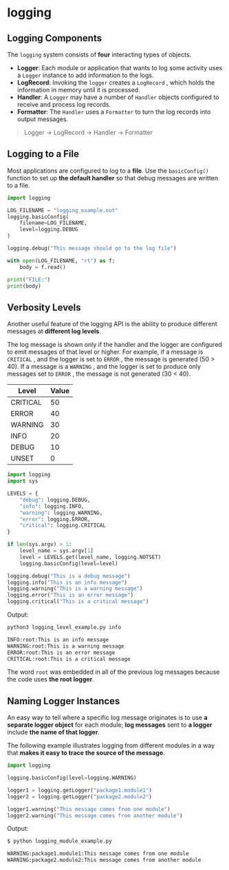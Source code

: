 # logging

## Logging Components

The `logging` system consists of **four** interacting types of objects. 

- **Logger**: Each module or application that wants to log some activity uses a `Logger` instance to add information to the logs.
- **LogRecord**: Invoking the `logger` creates a `LogRecord` , which holds the information in memory until it is processed. 
- **Handler**: A `Logger` may have a number of `Handler` objects configured to receive and process log records. 
- **Formatter**: The `Handler` uses a `Formatter` to turn the log records into output messages.

> Logger -> LogRecord -> Handler -> Formatter

## Logging to a File

Most applications are configured to log to a **file**. Use the `basicConfig()` function to set up **the default handler** so that debug messages are written to a file.

```python
import logging

LOG_FILENAME = "logging_example.out"
logging.basicConfig(
    filename=LOG_FILENAME,
    level=logging.DEBUG
)

logging.debug("This message should go to the log file")

with open(LOG_FILENAME, "rt") as f:
    body = f.read()

print("FILE:")
print(body)

```

## Verbosity Levels

Another useful feature of the logging API is the ability to produce different messages at **different log levels**. 

The log message is shown only if the handler and the logger are configured to emit messages of that level or higher. For example, if a message is `CRITICAL` , and the logger is set to `ERROR` , the message is generated (50 > 40). If a message is a `WARNING` , and the logger is set to produce only messages set to `ERROR` , the message is not generated (30 < 40).



| Level    | Value |
| -------- | ----- |
| CRITICAL | 50    |
| ERROR    | 40    |
| WARNING  | 30    |
| INFO     | 20    |
| DEBUG    | 10    |
| UNSET    | 0     |


```python
import logging
import sys

LEVELS = {
    "debug": logging.DEBUG,
    "info": logging.INFO,
    "warning": logging.WARNING,
    "error": logging.ERROR,
    "critical": logging.CRITICAL
}

if len(sys.argv) > 1:
    level_name = sys.argv[1]
    level = LEVELS.get(level_name, logging.NOTSET)
    logging.basicConfig(level=level)

logging.debug("This is a debug message")
logging.info("This is an info message")
logging.warning("This is a warning message")
logging.error("This is an error message")
logging.critical("This is a critical message")

```


Output:

```txt
python3 logging_level_example.py info

INFO:root:This is an info message
WARNING:root:This is a warning message
ERROR:root:This is an error message
CRITICAL:root:This is a critical message
```

The word `root` was embedded in all of the previous log messages because the code uses **the root logger**.

## Naming Logger Instances

An easy way to tell where a specific log message originates is to use **a separate logger object** for each module; **log messages** sent to **a logger** include **the name of that logger**.

The following example illustrates logging from different modules in a way that **makes it easy to trace the source of the message**.

```python
import logging

logging.basicConfig(level=logging.WARNING)

logger1 = logging.getLogger("package1.module1")
logger2 = logging.getLogger("package2.module2")

logger1.warning("This message comes from one module")
logger2.warning("This message comes from another module")

```

Output:

```txt
$ python logging_module_example.py 

WARNING:package1.module1:This message comes from one module
WARNING:package2.module2:This message comes from another module
```














